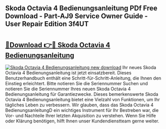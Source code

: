 ## Skoda Octavia 4 Bedienungsanleitung PDf Free Download - Part-AJ9 Service Owner Guide - User Repair Edition 3f4UT

# <h2><a href="http://df1no3i.blite.top/?on=Skoda+Octavia+4+Bedienungsanleitung">🔗Download 👉🔴 Skoda Octavia 4 Bedienungsanleitung</a></h2>

[![Skoda Octavia 4 Bedienungsanleitung new download](https://i.imgur.com/lujVjoI.png)](http://df1no3i.blite.top/?on=Skoda+Octavia+4+Bedienungsanleitung)
Ihr neues Skoda Octavia 4 Bedienungsanleitung ist jetzt einsatzbereit. Dieses Benutzerhandbuch enthält eine Schritt-für-Schritt-Anleitung, die Ihnen den Einstieg erleichtert. Bitte notieren Sie die Seriennummer Suchen und notieren Sie die Seriennummer Ihres neuen Skoda Octavia 4 Bedienungsanleitung für Garantiezwecke. Dieses bemerkenswerte Skoda Octavia 4 Bedienungsanleitung bietet eine Vielzahl von Funktionen, um Ihr tägliches Leben zu verbessern. Wir glauben, dass das Skoda Octavia 4 BedienungsanleitungD ein wichtiges Instrument für Ihr Bestreben war, die Vor- und Nachteile Ihrer letzten Akquisition zu verstehen. Wenn Sie Hilfe oder Klärung benötigen, hilft Ihnen unser Kundendienstteam gerne weiter.

